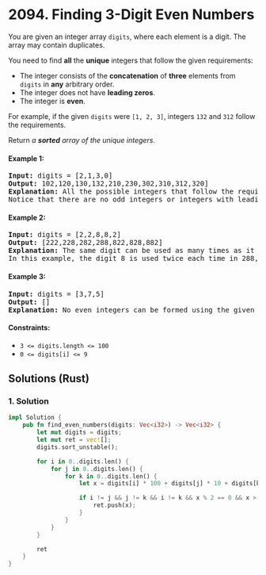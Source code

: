 # 2094. Finding 3-Digit Even Numbers
You are given an integer array `digits`, where each element is a digit. The array may contain duplicates.

You need to find **all** the **unique** integers that follow the given requirements:
* The integer consists of the **concatenation** of **three** elements from `digits` in **any** arbitrary order.
* The integer does not have **leading zeros**.
* The integer is **even**.

For example, if the given `digits` were `[1, 2, 3]`, integers `132` and `312` follow the requirements.

Return *a **sorted** array of the unique integers*.

#### Example 1:
<pre>
<strong>Input:</strong> digits = [2,1,3,0]
<strong>Output:</strong> 102,120,130,132,210,230,302,310,312,320]
<strong>Explanation:</strong> All the possible integers that follow the requirements are in the output array.
Notice that there are no odd integers or integers with leading zeros.
</pre>

#### Example 2:
<pre>
<strong>Input:</strong> digits = [2,2,8,8,2]
<strong>Output:</strong> [222,228,282,288,822,828,882]
<strong>Explanation:</strong> The same digit can be used as many times as it appears in digits.
In this example, the digit 8 is used twice each time in 288, 828, and 882.
</pre>

#### Example 3:
<pre>
<strong>Input:</strong> digits = [3,7,5]
<strong>Output:</strong> []
<strong>Explanation:</strong> No even integers can be formed using the given digits.
</pre>

#### Constraints:
* `3 <= digits.length <= 100`
* `0 <= digits[i] <= 9`

## Solutions (Rust)

### 1. Solution
```Rust
impl Solution {
    pub fn find_even_numbers(digits: Vec<i32>) -> Vec<i32> {
        let mut digits = digits;
        let mut ret = vec![];
        digits.sort_unstable();

        for i in 0..digits.len() {
            for j in 0..digits.len() {
                for k in 0..digits.len() {
                    let x = digits[i] * 100 + digits[j] * 10 + digits[k];

                    if i != j && j != k && i != k && x % 2 == 0 && x > *ret.last().unwrap_or(&99) {
                        ret.push(x);
                    }
                }
            }
        }

        ret
    }
}
```
